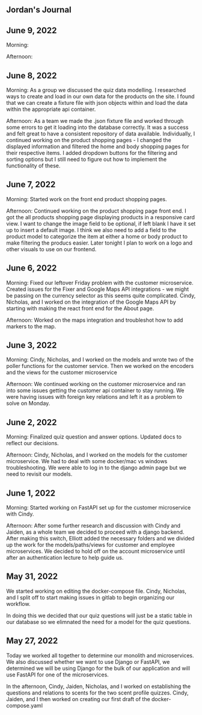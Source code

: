 ## Jordan's Journal

## June 9, 2022
Morning:

Afternoon:
## June 8, 2022
Morning: As a group we discussed the quiz data modelling. I researched ways to create and load in our own data for the products on the site. I found that we can create a fixture file with json objects within and load the data within the appropriate api container.

Afternoon: As a team we made the .json fixture file and worked through some errors to get it loading into the database correctly. It was a success and felt great to have a consistent repository of data available. Individually, I continued working on the product shopping pages - I changed the displayed information and filtered the home and body shopping pages for their respective items. I added dropdown buttons for the filtering and sorting options but I still need to figure out how to implement the functionality of these.
## June 7, 2022
Morning: Started work on the front end product shopping pages. 

Afternoon: Continued working on the product shopping page front end. I got the all products shopping page displaying products in a responsive card view. I want to change the image field to be optional, if left blank I have it set up to insert a default image. I think we also need to add a field to the product model to categorize the item at either a home or body product to make filtering the producs easier. Later tonight I plan to work on a logo and other visuals to use on our frontend. 
## June 6, 2022
Morning: Fixed our leftover Friday problem with the customer microservice. Created issues for the Fixer and Google Maps API integrations - we might be passing on the currency selector as this seems quite complicated. Cindy, Nicholas, and I worked on the integration of the Google Maps API by starting with making the react front end for the About page.

Afternoon: Worked on the maps integration and troubleshot how to add markers to the map. 
## June 3, 2022
Morning: Cindy, Nicholas, and I worked on the models and wrote two of the poller functions for the customer service. Then we worked on the encoders and the views for the customer microservice

Afternoon: We continued working on the customer microservice and ran into some issues getting the customer api container to stay running. We were having issues with foreign key relations and left it as a problem to solve on Monday.

## June 2, 2022
Morning: Finalized quiz question and answer options. Updated docs to reflect our decisions. 

Afternoon: Cindy, Nicholas, and I worked on the models for the customer microservice. We had to deal with some docker/mac vs windows troubleshooting. We were able to log in to the django admin page but we need to revisit our models. 

## June 1, 2022
Morning: Started working on FastAPI set up for the customer microservice with Cindy. 

Afternoon: After some further research and discussion with Cindy and Jaiden, as a whole team we decided to proceed with a django backend. After making this switch, Elliott added the necessary folders and we divided up the work for the models/paths/views for customer and employee microservices. We decided to hold off on the account microservice until after an authentication lecture to help guide us. 

## May 31, 2022
We started working on editing the docker-compose file. Cindy, Nicholas, and I split off to start making issues in gitlab to begin organizing our workflow. 

In doing this we decided that our quiz questions will just be a static table in our database so we elimnated the need for a model for the quiz questions.

## May 27, 2022

Today we worked all together to determine our monolith and microservices. We also discussed whether we want to use Django or FastAPI, we determined we will be using Django for the bulk of our application and will use FastAPI for one of the microservices.

In the afternoon, Cindy, Jaiden, Nicholas, and I worked on establishing the questions and relations to scents for the two scent profile quizzes. Cindy, Jaiden, and I then worked on creating our first draft of the docker-compose.yaml 